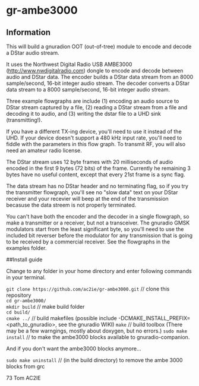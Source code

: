 gr-ambe3000
===========
## Information

This will build a gnuradion OOT (out-of-tree) module to encode and decode a DStar audio stream.

It uses the Northwest Digital Radio USB AMBE3000 (http://www.nwdigitalradio.com) dongle to encode and decode between audio and DStar data. The encoder builds a DStar data stream from an 8000 sample/second, 16-bit integer audio stream. The decoder converts a DStar data stream to a 8000 sample/second, 16-bit integer audio stream.

Three example flowgraphs are include (1) encoding an audio source to DStar stream captured by a file, (2) reading a DStar stream from a file and decoding it to audio, and (3) writing the dstar file to a UHD sink (transmitting!).

If you have a different TX-ing device, you'll need to use it instead of the UHD. If your device doesn't support a 480 kHz input rate, you'll need to fiddle with the parameters in this flow graph. To transmit RF, you will also need an amateur radio license.

The DStar stream uses 12 byte frames with 20 milliseconds of audio encoded in the first 9 bytes (72 bits) of the frame. Currently he remaining 3 bytes have no useful content, except that every 21st frame is a sync flag.

The data stream has no DStar header and no terminating flag, so if you try the transmitter flowgraph, you'll see no "slow data" text on your DStar receiver and your recevier will beep at the end of the transmission becasuse the data streem is not properly terminated.

You can't have both the encoder and the decoder in a single flowgraph, so make a transmitter or a receiver, but not a transceiver. The gnuradio GMSK modulators start from the least significant byte, so you'll need to use the included bit reverser before the modulator for any transmission that is going to be received by a commercial receiver. See the flowgraphs in the examples folder.

##Install guide 

Change to any folder in your home directory and enter following commands in your terminal.

`git clone https://github.com/ac2ie/gr-ambe3000.git` // clone this repository  
`cd gr-ambe3000/`  
`mkdir build` // make build folder  
`cd build/`  
`cmake ../` // build makefiles (possible include -DCMAKE_INSTALL_PREFIX=<path_to_gnuradio>, see the gnuradio WIKI)
`make` // build toolbox (There may be a few warngings, mostly about doxygen, but no errors.)
`sudo make install` // to make the ambe3000 blocks available to gnuradio-companion.

And if you don't want the ambe3000 blocks anymore...

`sudo make uninstall` // (in the build directory) to remove the ambe 3000 blocks from grc

73 Tom AC2IE
